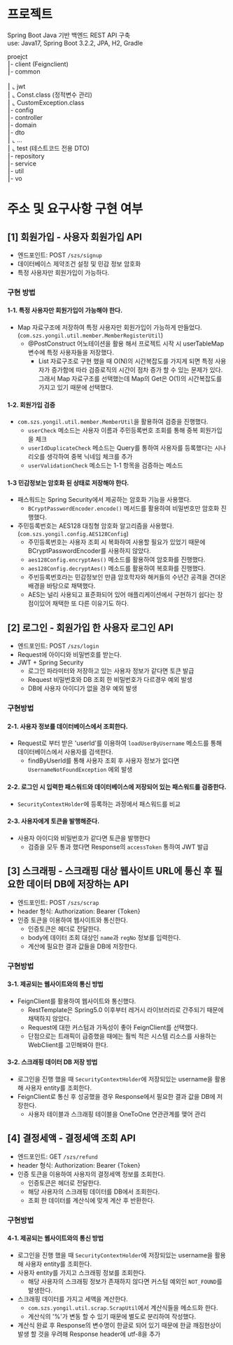 # 프로젝트
Spring Boot Java 기반 백엔드 REST API 구축 <br/>
use: Java17, Spring Boot 3.2.2, JPA, H2, Gradle <br/>

proejct <br/>
⎮- client (Feignclient) <br/>
⎮- common <br/>   
⎮   ⌞ jwt <br/>
⎮   ⌞ Const.class (정적변수 관리) <br/>
⎮   ⌞ CustomException.class <br/>
⎮- config <br/>
⎮- controller <br/>
⎮- domain <br/>
⎮- dto <br/>
⎮   ⌞ ... <br/>
⎮   ⌞ test (테스트코드 전용 DTO) <br/>
⎮- repository <br/>
⎮- service <br/>
⎮- util <br/>
⎮- vo <br/>


# 주소 및 요구사항 구현 여부
## [1] 회원가입 - 사용자 회원가입 API
- 엔드포인트: POST `/szs/signup`
- 데이터베이스 제약조건 설정 및 민감 정보 암호화
- 특정 사용자만 회원가입이 가능하다.
 
### 구현 방법
#### 1-1. 특정 사용자만 회원가입이 가능해야 한다.
- Map 자료구조에 저장하여 특정 사용자만 회원가입이 가능하게 만들었다.(`com.szs.yongil.util.member.MemberRegisterUtil`)
  - @PostConstruct 어노테이션을 활용 해서 프로젝트 시작 시 userTableMap 변수에 특정 사용자들을 저장했다.
    - List 자료구조로 구현 했을 때 O(N)의 시간복잡도를 가지게 되면 특정 사용자가 증가함에 따라 검증로직의 시간이 점차 증가 할 수 있는 문제가 있다. <br/>
    그래서 Map 자료구조를 선택했는데 Map의 Get은 O(1)의 시간복잡도를 가지고 있기 때문에 선택했다.

#### 1-2. 회원가입 검증
- `com.szs.yongil.util.member.MemberUtil`을 활용하여 검증을 진행했다.
  - `userCheck` 메소드는 사용자 이름과 주민등록번호 조회를 통해 중복 회원가입을 체크
  - `userIdDuplicateCheck` 메소드는 Query를 통하여 사용자를 등록했다는 시나리오를 생각하여 중복 닉네임 체크를 추가
  - `userValidationCheck` 메소드는 1-1 항목을 검증하는 메소드

#### 1-3 민감정보는 암호화 된 상태로 저장해야 한다.
- 패스워드는 Spring Security에서 제공하는 암호화 기능을 사용했다.
  - `BCryptPasswordEncoder.encode()` 메서드를 활용하여 비밀번호만 암호화 진행했다.
- 주민등록번호는 AES128 대칭형 암호화 알고리즘을 사용했다.(`com.szs.yongil.config.AES128Config`)
  - 주민등록번호는 사용자 조회 시 복화하여 사용할 필요가 있었기 때문에 BCryptPasswordEncoder를 사용하지 않았다.
  - `aes128Config.encryptAes()` 메소드를 활용하여 암호화를 진행했다.
  - `aes128Config.decryptAes()` 메소드를 활용하여 복호화를 진행했다.
  - 주빈등록번호라는 민감정보인 만큼 암호학자와 해커들의 수년간 공격을 견뎌온 배경을 바탕으로 채택했다.
  - AES는 널리 사용되고 표준화되어 있어 애플리케이션에서 구현하기 쉽다는 장점이있어 채택한 또 다른 이유기도 하다.


## [2] 로그인 - 회원가입 한 사용자 로그인 API
- 엔드포인트: POST `/szs/login`
- Request에 아이디와 비밀번호를 받는다.
- JWT + Spring Security
  - 로그인 파라미터와 저장하고 있는 사용자 정보가 같다면 토큰 발급
  - Request 비밀번호와 DB 조회 한 비밀번호가 다르경우 예외 발생 
  - DB에 사용자 아이디가 없을 경우 예외 발생

### 구현방법
#### 2-1. 사용자 정보를 데이터베이스에서 조회한다.
- Request로 부터 받은 'userId'를 이용하여 `loadUserByUsername` 메소드를 통해 데이터베이스에서 사용자를 검색한다.
  - findByUserId를 통해 사용자 조회 후 사용자 정보가 없다면 `UsernameNotFoundException` 에외 발생
  
#### 2-2. 로그인 시 입력한 패스워드와 데이터베이스에 저장되어 있는 패스워드를 검증한다.
- `SecurityContextHolder`에 등록하는 과정에서 패스워드를 비교

#### 2-3. 사용자에게 토큰을 발행해준다.
- 사용자 아이디와 비밀번호가 같다면 토큰을 발행한다
  - 검증을 모두 통과 했다면 Response의 `accessToken` 통하여 JWT 발급


## [3] 스크래핑 - 스크래핑 대상 웹사이트 URL에 통신 후 필요한 데이터 DB에 저장하는 API
- 엔드포인트: POST `/szs/scrap`
- header 형식: Authorization: Bearer {Token}
- 인증 토큰을 이용하여 웹사이트와 통신한다.
  - 인증토큰은 헤더로 전달한다. 
  - body에 데이터 조회 대상인 `name`과 `regNo` 정보를 입력한다.
  - 계산에 필요한 결과 값들을 DB에 저장한다.

### 구현방법
#### 3-1. 제공되는 웹사이트와의 통신 방법
  - FeignClient를 활용하여 웹사이트와 통신했다.
    - RestTemplate은 Spring5.0 이후부터 레거시 라이브러리로 간주되기 때문에 채택하지 않았다.
    - Request에 대한 커스텀과 가독성이 좋아 FeignClient를 선택했다.
    - 단점으로는 트래픽이 급증했을 때에는 훨씩 적은 시스템 리소스를 사용하는 WebClient를 고민해봐야 한다.

#### 3-2. 스크래핑 데이터 DB 저장 방법
  - 로그인을 진행 했을 때 `SecurityContextHolder`에 저장되있는 username을 활용해 사용자 entity를 조회한다.
  - FeignClient로 통신 후 성공했을 경우 Response에서 필요한 결과 값을 DB에 저장한다.
    - 사용자 테이블과 스크래핑 테이블을 OneToOne 연관관계를 맺어 관리


## [4] 결정세액 - 결정세액 조회 API
- 엔드포인트: GET `/szs/refund`
- header 형식: Authorization: Bearer {Token}
- 인증 토큰을 이용하여 사용자의 결정세액 정보를 조회한다.
  - 인증토큰은 헤더로 전달한다.
  - 해당 사용자의 스크래핑 데이터를 DB에서 조회한다.
  - 조회 한 데이터를 계산식에 맞게 계산 후 반환한다.

### 구현방법
#### 4-1. 제공되는 웹사이트와의 통신 방법
- 로그인을 진행 했을 때 `SecurityContextHolder`에 저장되있는 username을 활용해 사용자 entity를 조회한다.
- 사용자 entity를 가지고 스크래핑 정보를 조회한다.
  - 해당 사용자의 스크래핑 정보가 존재하지 않다면 커스텀 예외인 `NOT_FOUND`를 발생한다.
- 스크래핑 데이터를 가지고 세액을 계산한다.
  - `com.szs.yongil.util.scrap.ScrapUtil`에서 계산식들을 메소드화 한다.
  - 계산식의 '%'가 변동 할 수 있기 때문에 별도로 분리하여 작성했다.
- 계산식 완료 후 Response의 변수명이 한글로 되어 있기 때문에 한글 깨짐현상이 발생 할 것을 우려해 Response header에 utf-8을 추가